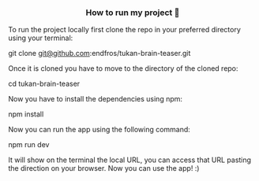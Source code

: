 ### <div align="center">How to run my project 🚀
</div>

To run the project locally first clone the repo in your preferred directory using your terminal: 

git clone git@github.com:endfros/tukan-brain-teaser.git

Once it is cloned you have to move to the directory of the cloned repo:

cd tukan-brain-teaser

Now you have to install the dependencies using npm: 

npm install

Now you can run the app using the following command:

npm run dev

It will show on the terminal the local URL, you can access that URL pasting the direction on your browser. 
Now you can use the app! :)

